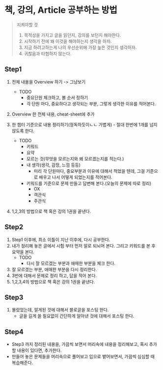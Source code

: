 # 책, 강의, Article 공부하는 방법

> 지켜야할 것
>
> 1. 목적성을 가지고 글을 읽던지, 강의를 보던지 해야한다.
> 2. 시작하기 전에 왜 이것을 해야하는지 생각을 하자.
> 3. 지금 하려고하는게 나의 우선순위에 가장 높은 것인지 생각하자.
> 4. 귀찮음과 타협하지 않는다.

## Step1

1. 전체 내용을 Overview 하기 -> 그냥보기
   * TODO
     * 중요단원 체크하고, 볼 순서 정하기
     * 각 단원 마다, 중요하다고 생각되는 부분, 그렇게 생각한 이유를 적어본다.

2. Overview 한 전체 내용, cheat-sheet에 추가

3. 한 챕터 기준으로 내용 정리하기(정독하듯이ㄴㄴ 가볍게) - 절대 한번에 1개를 넘지 않도록 한다.
   * TODO
     * 키워드
     * 요약
     * 모르는 것(무엇을 모르는지와 왜 모르겠는지를 적는다.)
     * 내 생각(생각, 감정, 느낌 등등)
       * 미리 각 단원마다, 중요부분과 이유에 대해서 적었을 텐데, 그걸 기준으로 배우고 나서 어떻게 되었는지를 적어본다.
     * 키워드를 기준으로 문제 만들고 답변해 본다.(오늘의 문제에 따로 정리)
       * OX
       * 객관식
       * 주관식
4. 1,2,3의 방법으로 책 혹은 강의 1권을 끝낸다.



## Step2

1. Step1 이후에, 최소 이틀이 지난 이후에, 다시 공부한다.
2. 내가 정리해 놓은 글에서 시험 부터 먼저 말로 되뇌어 본다. 그리고 키워드를 본 후 요약을 본다.
   * TODO
     * 다시 잘 모르겠는 부분과 애매한 부분을 체크 한다.
3. 잘 모르겠는 부분, 애매한 부분을 다시 정리한다.
4. 3번에 대해서 문제로 정리 하고, 답을 적어 본다.
5. 1,2,3,4의 방법으로 책 혹은 강의 1권을 끝낸다.



## Step3

1. 몰랐었는데, 알게된 것에 대해서 블로글을 포스팅 한다.
   * 글을 길게 쓸 필요없이 간단하게 알아낸 것에 대해서 포스팅 한다.



## Step4

* Step3 까지 정리된 내용을, 가끔씩 보면서 머리속에 내용을 정리해보고, 혹시 추가할 내용이 있다면, 추가한다.
* 만들어 놓은 문제들을 머리속으로 풀어보고 입으로 뱉어보면서, 가끔씩 심심할 때 복습해준다.